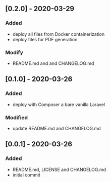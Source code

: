 ## [0.2.0] - 2020-03-29

### Added
- deploy all files from Docker containerization
- deploy files for PDF generation

### Modify
- README.md and and CHANGELOG.md

## [0.1.0] - 2020-03-26

### Added
- deploy with Composer a bare vanilla Laravel

### Modified
- update README.md and CHANGELOG.md

## [0.0.1] - 2020-03-26

### Added
- README.md, LICENSE and CHANGELOG.md
- initial commit
